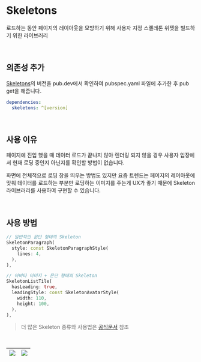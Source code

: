 # Skeletons

로드하는 동안 페이지의 레이아웃을 모방하기 위해 사용자 지정 스켈레톤 위젯을 빌드하기 위한 라이브러리

<br />

## 의존성 추가

[Skeletons](https://pub.dev/packages/skeletons)의 버전을 pub.dev에서 확인하여 pubspec.yaml 파일에 추가한 후 pub get을 해줍니다.

``` yaml
dependencies:
  skeletons: ^[version]
```

<br />

## 사용 이유

페이지에 진입 했을 때 데이터 로드가 끝나지 않아 렌더링 되지 않을 경우 사용자 입장에서 현재 로딩 중인지 아닌지를 확인할 방법이 없습니다.

화면에 전체적으로 로딩 창을 띄우는 방법도 있지만 요즘 트렌드는 페이지의 레이아웃에 맞춰 데이터를 로드하는 부분만 로딩하는 이미지를 주는게 UX가 좋기 때문에 Skeleton 라이브러리를 사용하여 구현할 수 있습니다.

<br />

## 사용 방법

``` dart
// 일반적인 문단 형태의 Skeleton
SkeletonParagraph(
  style: const SkeletonParagraphStyle(
    lines: 4,
  ),
),

// 아바타 이미지 + 문단 형태의 Skeleton
SkeletonListTile(
  hasLeading: true,
  leadingStyle: const SkeletonAvatarStyle(
    width: 110,
    height: 100,
  ),
),
```

> 더 많은 Skeleton 종류와 사용법은 [공식문서](https://pub.dev/packages/skeletons) 참조

<br />

| <img src="https://user-images.githubusercontent.com/68320595/217999746-b05d8cea-a5bd-4dde-9b9b-5857419531d1.gif" /> | <img src="https://user-images.githubusercontent.com/68320595/217999749-54f1e64e-937b-49c9-b0c5-9e04f460b1cf.gif" /> |
| ------------------------------------------------------------ | ------------------------------------------------------------ |

